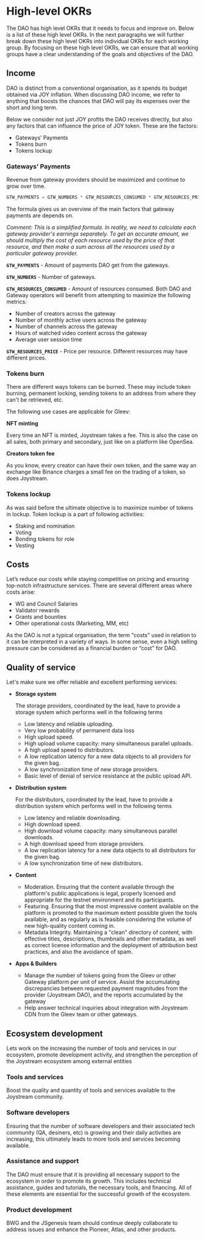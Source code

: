 # High-level OKRs

The DAO has high level OKRs that it needs to focus and improve on. Below is a list of these high level OKRs. In the next paragraphs we will further break down these high level OKRs into individual OKRs for each working group. By focusing on these high level OKRs, we can ensure that all working groups have a clear understanding of the goals and objectives of the DAO.

## Income

DAO is distinct from a conventional organisation, as it spends its budget obtained via JOY inflation.   When discussing DAO income, we refer to anything that boosts the chances that DAO will pay its expenses over the short and long term. 

Below we consider not just JOY profits the DAO receives directly, but also any factors that can influence the price of JOY token. These are the factors:

- Gateways’ Payments
- Tokens burn
- Tokens lockup

### **Gateways’ Payments**

Revenue from gateway providers should be maximized and continue to grow over time. 

```jsx
GTW_PAYMENTS = GTW_NUMBERS * GTW_RESOURCES_CONSUMED * GTW_RESOURCES_PRICE
```

The formula gives us an overview of the main factors that gateway payments are depends on. 

*Comment: This is a simplified formula. In reality, we need to calculate each gateway provider's earnings separately. To get an accurate amount, we should multiply the cost of each resource used by the price of that resource, and then make a sum across all the resources used by a particular gateway provider.*

**`GTW_PAYMENTS`**  - Amount of payments DAO get from the gateways.  

**`GTW_NUMBERS`** -   Number of gateways.

**`GTW_RESOURCES_CONSUMED`** - Amount of resources consumed. Both DAO and Gateway operators will benefit from attempting to maximize the following metrics:

- Number of creators across the gateway
- Number of monthly active users across the gateway
- Number of channels across the gateway
- Hours of watched video content across the gateway
- Average user session time

**`GTW_RESOURCES_PRICE`**  - Price per resource. Different resources may have different prices.

### **Tokens burn**

There are different ways tokens can be burned. These may include token burning, permanent locking, sending tokens to an address from where they can't be retrieved, etc.

The following use cases are applicable for Gleev:

**NFT minting**

Every time an NFT is minted, Joystream takes a fee. This is also the case on all sales, both primary and secondary, just like on a platform like OpenSea.

**Creators token fee**

As you know, every creator can have their own token, and the same way an exchange like Binance charges a small fee on the trading of a token, so does Joystream.

### **Tokens lockup**

As was said before the ultimate objective is to maximize number of tokens in lockup. Token lockup is a part of following activities: 

- Staking and nomination
- Voting
- Bonding tokens for role
- Vesting

## Costs

Let’s reduce our costs while staying competitive on pricing and ensuring top-notch infrastructure services. There are several different areas where costs arise:

- WG and Council Salaries
- Validator rewards
- Grants and bounties
- Other operational costs (Marketing, MM, etc)

As the DAO is not a typical organisation, the term "costs" used in relation to it can be interpreted in a variety of ways. In some sense, even a high selling pressure can be considered as a financial burden or “cost” for DAO. 

## Quality of service

Let's make sure we offer reliable and excellent performing services:

- **Storage system**
    
    The storage providers, coordinated by the lead, have to provide a storage system which performs well in the following terms
    
    - Low latency and reliable uploading.
    - Very low probability of permanent data loss
    - High upload speed.
    - High upload volume capacity: many simultaneous parallel uploads.
    - A high upload speed to distributors.
    - A low replication latency for a new data objects to all providers for the given bag.
    - A low synchronization time of new storage providers.
    - Basic level of denial of service resistance at the public upload API.
- **Distribution system**
    
    For the distributors, coordinated by the lead, have to provide a distribution system which performs well in the following terms
    
    - Low latency and reliable downloading.
    - High download speed.
    - High download volume capacity: many simultaneous parallel downloads.
    - A high download speed from storage providers.
    - A low replication latency for a new data objects to all distributors for the given bag.
    - A low synchronization time of new distributors.
- **Content**
    - Moderation. Ensuring that the content available through the platform's public applications is legal, properly licensed and appropriate for the testnet environment and its participants.
    - Featuring. Ensuring that the most impressive content available on the platform is promoted to the maximum extent possible given the tools available, and as regularly as is feasible considering the volume of new high-quality content coming in.
    - Metadata Integrity. Maintaining a "clean" directory of content, with effective titles, descriptions, thumbnails and other metadata, as well as correct license information and the deployment of attribution best practices, and also the avoidance of spam.
- **Apps & Builders**
    - Manage the number of tokens going from the Gleev or other Gateway platform per unit of service. Assist the accumulating discrepancies between requested payment magnitudes from the provider (Joystream DAO), and the reports accumulated by the gateway
    - Help answer technical inquiries about integration with Joystream CDN from the Gleev team or other gateways.

## Ecosystem development

Lets work on the increasing the number of tools and services in our ecosystem, promote development activity, and strengthen the perception of the Joystream ecosystem among external entities

### Tools and services

Boost the quality and quantity of tools and services available to the Joystream community.

### Software developers

Ensuring that the number of software developers and their associated tech community (QA, desiners, etc) is growing and their daily activities are increasing, this ultimately leads to more tools and services becoming available.

### Assistance and support

The DAO must ensure that it is providing all necessary support to the ecosystem in order to promote its growth. This includes technical assistance, guides and tutorials, the necessary tools, and financing. All of these elements are essential for the successful growth of the ecosystem.

### Product development

BWG and the JSgenesis team should continue deeply collaborate to address issues and enhance the Pioneer, Atlas, and other products. 
